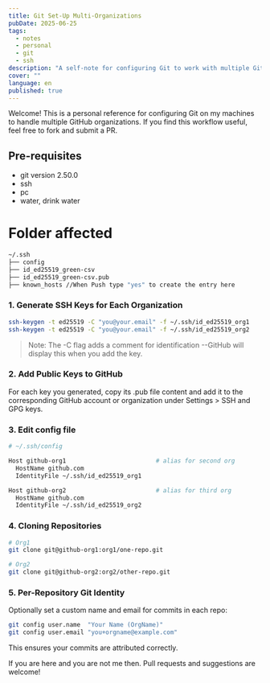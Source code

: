 ```yaml
---
title: Git Set-Up Multi-Organizations
pubDate: 2025-06-25
tags: 
  - notes
  - personal
  - git
  - ssh
description: "A self-note for configuring Git to work with multiple GitHub organizations via SSH keys"
cover: ""
language: en
published: true
---
```


Welcome! This is a personal reference for configuring Git on my machines to handle multiple GitHub organizations. If you find this workflow useful, feel free to fork and submit a PR.

## Pre-requisites

- git version 2.50.0
- ssh
- pc 
- water, drink water 

# Folder affected
```bash
~/.ssh
├── config
├── id_ed25519_green-csv
├── id_ed25519_green-csv.pub
├── known_hosts //When Push type "yes" to create the entry here
```

### 1. Generate SSH Keys for Each Organization 

```bash
ssh-keygen -t ed25519 -C "you@your.email" -f ~/.ssh/id_ed25519_org1   
ssh-keygen -t ed25519 -C "you@your.email" -f ~/.ssh/id_ed25519_org2   
```
> Note: The -C flag adds a comment for identification --GitHub will display this when you add the key.
### 2. Add Public Keys to GitHub

For each key you generated, copy its .pub file content and add it to the corresponding GitHub account or organization under Settings > SSH and GPG keys.

### 3. Edit config file  
```bash
# ~/.ssh/config

Host github-org1                         # alias for second org
  HostName github.com
  IdentityFile ~/.ssh/id_ed25519_org1

Host github-org2                         # alias for third org
  HostName github.com
  IdentityFile ~/.ssh/id_ed25519_org2
```

### 4. Cloning Repositories
```bash
# Org1
git clone git@github-org1:org1/one-repo.git

# Org2
git clone git@github-org2:org2/other-repo.git

```

### 5. Per-Repository Git Identity
Optionally set a custom name and email for commits in each repo:
```bash
git config user.name  "Your Name (OrgName)"
git config user.email "you+orgname@example.com"
```
This ensures your commits are attributed correctly.


If you are here and you are not me then. Pull requests and suggestions are welcome!
